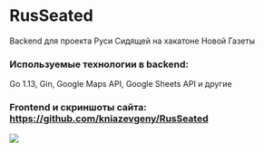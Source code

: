 # RusSeated
Backend для проекта Руси Сидящей на хакатоне Новой Газеты

### Используемые технологии в backend:
Go 1.13, Gin, Google Maps API, Google Sheets API и другие

### Frontend и скриншоты сайта: https://github.com/kniazevgeny/RusSeated

![](https://github.com/semyon-dev/RusSeated/blob/master/img.png) 
